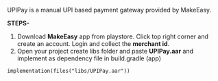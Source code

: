 UPIPay is a manual UPI based payment gateway provided by MakeEasy.

**STEPS-**
1. Download **MakeEasy** app from playstore. Click top right corner and create an account. Login and collect the **merchant id**.
2. Open your project create libs folder and paste **UPIPay.aar** and implement as dependency file in build.gradle (app)

`implementation(files("libs/UPIPay.aar"))`


